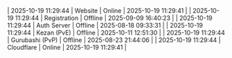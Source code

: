 | 2025-10-19 11:29:44 | Website | Online | 2025-10-19 11:29:41 |
| 2025-10-19 11:29:44 | Registration | Offline | 2025-09-09 16:40:23 |
| 2025-10-19 11:29:44 | Auth Server | Offline | 2025-08-18 09:33:31 |
| 2025-10-19 11:29:44 | Kezan (PvE) | Offline | 2025-10-11 12:51:30 |
| 2025-10-19 11:29:44 | Gurubashi (PvP) | Offline | 2025-08-23 21:44:06 |
| 2025-10-19 11:29:44 | Cloudflare | Online | 2025-10-19 11:29:41 |
